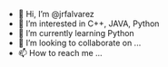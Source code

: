 - 👋 Hi, I’m @jrfalvarez
- 👀 I’m interested in C++, JAVA, Python
- 🌱 I’m currently learning Python
- 💞️ I’m looking to collaborate on ...
- 📫 How to reach me ...

<!---
jrfalvarez/jrfalvarez is a ✨ special ✨ repository because its `README.md` (this file) appears on your GitHub profile.
You can click the Preview link to take a look at your changes.
--->
